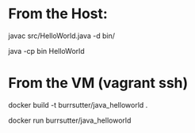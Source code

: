 # From the Host:

javac src/HelloWorld.java -d bin/

java -cp bin HelloWorld

# From the VM (vagrant ssh)

docker build -t burrsutter/java_helloworld .

docker run burrsutter/java_helloworld

